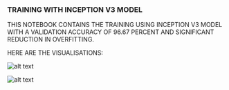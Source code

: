 ### TRAINING WITH INCEPTION V3 MODEL
 THIS NOTEBOOK CONTAINS THE TRAINING USING INCEPTION V3 MODEL WITH A VALIDATION ACCURACY OF 96.67 PERCENT AND SIGNIFICANT REDUCTION IN OVERFITTING.

 HERE ARE THE VISUALISATIONS:

 ![alt text](https://github.com/spursbyte/Face-Mask-Detection/blob/twst2/incep_v3_mask_model/images/img1.png)

  ![alt text](https://github.com/spursbyte/Face-Mask-Detection/blob/twst2/incep_v3_mask_model/images/img2.png)
